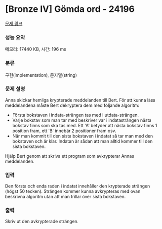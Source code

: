 # [Bronze IV] Gömda ord - 24196 

[문제 링크](https://www.acmicpc.net/problem/24196) 

### 성능 요약

메모리: 17440 KB, 시간: 196 ms

### 분류

구현(implementation), 문자열(string)

### 문제 설명

<p>Anna skickar hemliga krypterade meddelanden till Bert. För att kunna läsa meddelandena måste Bert dekryptera dem med följande algoritm:</p>

<ul>
	<li>Första bokstaven i indata-strängen tas med i utdata-strängen.</li>
	<li>Varje bokstav som man tar med beskriver var i indatasträngen nästa bokstav finns som ska tas med. Ett 'A' betyder att nästa bokstav finns 1 position fram, ett 'B' innebär 2 positioner fram osv.</li>
	<li>När man kommit till den sista bokstaven i indatat så tar man med den bokstaven och är klar. Indatan är sådan att man alltid kommer till den sista bokstaven.</li>
</ul>

<p>Hjälp Bert genom att skriva ett program som avkrypterar Annas meddelanden.</p>

### 입력 

 <p>Den första och enda raden i indatat innehåller den krypterade strängen (högst 50 tecken). Strängen kommer kunna avkrypteras med ovan beskrivna algoritm utan att man trillar över sista bokstaven. </p>

### 출력 

 <p>Skriv ut den avkrypterade strängen.</p>

